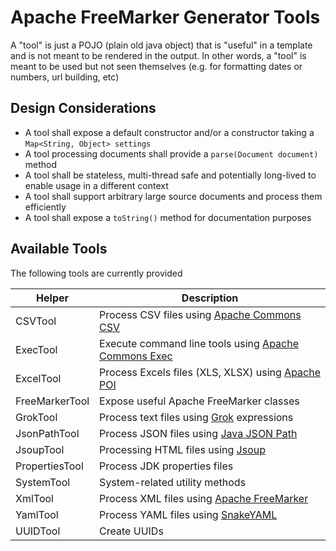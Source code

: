 Apache FreeMarker Generator Tools
=============================================================================

A "tool" is just a POJO (plain old java object) that is "useful" in a template and is not meant to be rendered in the output. In other words, a "tool" is meant to be used but not seen themselves (e.g. for formatting dates or numbers, url building, etc)

Design Considerations
------------------------------------------------------------------------------

* A tool shall expose a default constructor and/or a constructor taking a `Map<String, Object> settings`
* A tool processing documents shall provide a `parse(Document document)` method
* A tool shall be stateless, multi-thread safe and potentially long-lived to enable usage in a different context
* A tool shall support arbitrary large source documents and process them efficiently
* A tool shall expose a `toString()` method for documentation purposes

Available Tools
------------------------------------------------------------------------------

The following tools are currently provided

| Helper                | Description                                                                                               |
|-----------------------|-----------------------------------------------------------------------------------------------------------|
| CSVTool               | Process CSV files using [Apache Commons CSV](https://commons.apache.org/proper/commons-csv/)              |
| ExecTool              | Execute command line tools using [Apache Commons Exec](https://commons.apache.org/proper/commons-exec/)   |
| ExcelTool             | Process Excels files (XLS, XLSX) using [Apache POI](https://poi.apache.org)                               |
| FreeMarkerTool        | Expose useful Apache FreeMarker classes                                                                   |
| GrokTool              | Process text files using [Grok](https://github.com/thekrakken/java-grok) expressions                      |
| JsonPathTool          | Process JSON files using [Java JSON Path](https://github.com/json-path/JsonPath)                          |
| JsoupTool             | Processing HTML files using [Jsoup](https://jsoup.org)                                                    |
| PropertiesTool        | Process JDK properties files                                                                              |
| SystemTool            | System-related utility methods                                                                            |
| XmlTool               | Process XML files using [Apache FreeMarker](https://freemarker.apache.org/docs/xgui.html)                 |
| YamlTool              | Process YAML files using [SnakeYAML](https://bitbucket.org/asomov/snakeyaml/wiki/Home)                    |
| UUIDTool              | Create UUIDs                                                                                              |


